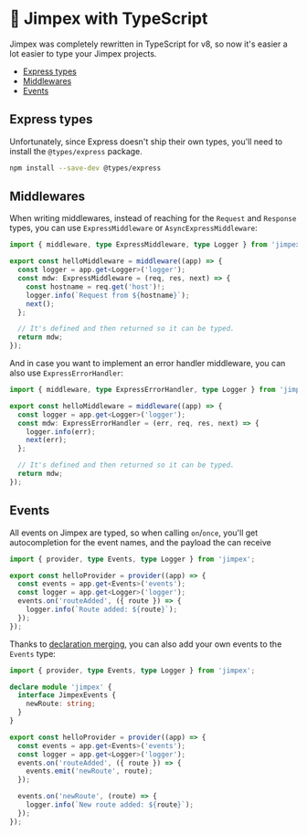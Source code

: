 # 💪 Jimpex with TypeScript

Jimpex was completely rewritten in TypeScript for v8, so now it's easier a lot easier to type your Jimpex projects.

- [Express types](#express-types)
- [Middlewares](#middlewares)
- [Events](#events)

## Express types

Unfortunately, since Express doesn't ship their own types, you'll need to install the `@types/express` package.

```bash
npm install --save-dev @types/express
```

## Middlewares

When writing middlewares, instead of reaching for the `Request` and `Response` types, you can use `ExpressMiddleware` or `AsyncExpressMiddleware`:

```ts
import { middleware, type ExpressMiddleware, type Logger } from 'jimpex';

export const helloMiddleware = middleware((app) => {
  const logger = app.get<Logger>('logger');
  const mdw: ExpressMiddleware = (req, res, next) => {
    const hostname = req.get('host')!;
    logger.info(`Request from ${hostname}`);
    next();
  };

  // It's defined and then returned so it can be typed.
  return mdw;
});
```

And in case you want to implement an error handler middleware, you can also use `ExpressErrorHandler`:

```ts
import { middleware, type ExpressErrorHandler, type Logger } from 'jimpex';

export const helloMiddleware = middleware((app) => {
  const logger = app.get<Logger>('logger');
  const mdw: ExpressErrorHandler = (err, req, res, next) => {
    logger.info(err);
    next(err);
  };

  // It's defined and then returned so it can be typed.
  return mdw;
});
```

## Events

All events on Jimpex are typed, so when calling `on`/`once`, you'll get autocompletion for the event names, and the payload the can receive

```ts
import { provider, type Events, type Logger } from 'jimpex';

export const helloProvider = provider((app) => {
  const events = app.get<Events>('events');
  const logger = app.get<Logger>('logger');
  events.on('routeAdded', ({ route }) => {
    logger.info(`Route added: ${route}`);
  });
});
```

Thanks to [declaration merging](https://www.typescriptlang.org/docs/handbook/declaration-merging.html), you can also add your own events to the `Events` type:

```ts
import { provider, type Events, type Logger } from 'jimpex';

declare module 'jimpex' {
  interface JimpexEvents {
    newRoute: string;
  }
}

export const helloProvider = provider((app) => {
  const events = app.get<Events>('events');
  const logger = app.get<Logger>('logger');
  events.on('routeAdded', ({ route }) => {
    events.emit('newRoute', route);
  });

  events.on('newRoute', (route) => {
    logger.info(`New route added: ${route}`);
  });
});
```
